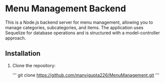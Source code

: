 # Menu Management Backend

This is a Node.js backend server for menu management, allowing you to manage categories, subcategories, and items. 
The application uses Sequelize for database operations and is structured with a model-controller approach.


## Installation
1. Clone the repository:

   '''
   git clone https://github.com/manvigupta226/MenuManagement.git
   '''   

